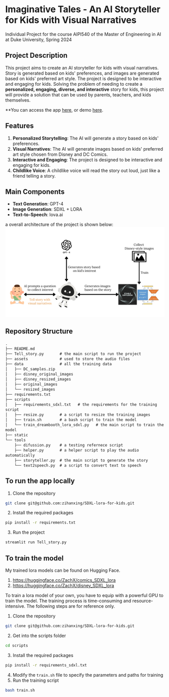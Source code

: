 # Imaginative Tales - An AI Storyteller for Kids with Visual Narratives
Individual Project for the course AIPI540 of the Master of Engineering in AI at Duke University, Spring 2024

## Project Description
This project aims to create an AI storyteller for kids with visual narratives. Story is generated based on kids' preferences, and images are generated based on kids' preferred art style. The project is designed to be interactive and engaging for kids. Solving the problem of needing to create a **personalized, engaging, diverse, and interactive** story for kids, this project will provide a solution that can be used by parents, teachers, and kids themselves.

**You can access the app [here](https://imaginativetales.streamlit.app/), or demo [here](https://youtu.be/SGH6Biobluo).

## Features
1. **Personalized Storytelling**: The AI will generate a story based on kids' preferences.
2. **Visual Narratives**: The AI will generate images based on kids' preferred art style chosen from Disney and DC Comics.
3. **Interactive and Engaging**: The project is designed to be interactive and engaging for kids.
4. **Childlike Voice**: A childlike voice will read the story out loud, just like a friend telling a story.

## Main Components
- **Text Generation**: GPT-4
- **Image Generation**: SDXL + LORA
- **Text-to-Speech**: lova.ai

a overall architecture of the project is shown below:
![](<assets/overview.png>)

## Repository Structure
```
.
├── README.md 
├── Tell_story.py       # the main script to run the project
├── assets              # used to store the audio files
├── data                # all the training data
│   ├── DC_samples.zip
│   ├── disney_original_images
│   ├── disney_resized_images
│   ├── original_images
│   └── resized_images
├── requirements.txt
├── scripts
│   ├── requirements_sdxl.txt   # the requirements for the training script
│   ├── resize.py       # a script to resize the training images
│   ├── train.sh        # a bash script to train the model
│   └── train_dreambooth_lora_sdxl.py   # the main script to train the model
├── static
└── tools               
    ├── difussion.py    # a testing refernece script
    ├── helper.py       # a helper script to play the audio automatically
    ├── storyteller.py  # the main script to generate the story
    └── text2speech.py  # a script to convert text to speech
```

## To run the app locally
1. Clone the repository
```bash
git clone git@github.com:zihanxing/SDXL-lora-for-kids.git
```
2. Install the required packages
```bash
pip install -r requirements.txt
```
3. Run the project
```bash
streamlit run Tell_story.py
```

## To train the model
My trained lora models can be found on Hugging Face.
1. https://huggingface.co/ZachX/comics_SDXL_lora
2. https://huggingface.co/ZachX/disney_SDXL_lora

To train a lora model of your own, you have to equip with a powerful GPU to train the model. The training process is time-consuming and resource-intensive. The following steps are for reference only.
1. Clone the repository
```bash
git clone git@github.com:zihanxing/SDXL-lora-for-kids.git
```
2. Get into the scripts folder
```bash
cd scripts
```
3. Install the required packages
```bash
pip install -r requirements_sdxl.txt
```
4. Modify the `train.sh` file to specify the parameters and paths for training
5. Run the training script
```bash
bash train.sh
```

